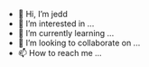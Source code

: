 - 👋 Hi, I’m jedd
- 👀 I’m interested in ...
- 🌱 I’m currently learning ...
- 💞️ I’m looking to collaborate on ...
- 📫 How to reach me ...

<!---
caliei/caliei is a ✨ special ✨ repository because its `README.md` (this file) appears on your GitHub profile.
You can click the Preview link to take a look at your changes.
--->
